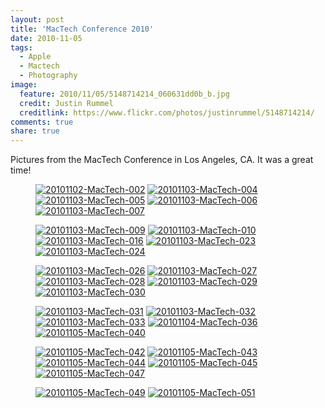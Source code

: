 ```yaml
---
layout: post
title: 'MacTech Conference 2010'
date: 2010-11-05
tags:
  - Apple
  - Mactech
  - Photography
image:
  feature: 2010/11/05/5148714214_060631dd0b_b.jpg
  credit: Justin Rummel
  creditlink: https://www.flickr.com/photos/justinrummel/5148714214/
comments: true
share: true
---
```

Pictures from the MacTech Conference in Los Angeles, CA. It was a great time!

<figure class="fifth">
<a href="https://www.flickr.com/photos/justinrummel/5148714214/"><img src="http://farm5.static.flickr.com/4125/5148714214_060631dd0b_t.jpg" title="20101102-MacTech-002" /></a>
<a href="https://www.flickr.com/photos/justinrummel/5148110403/"><img src="http://farm2.static.flickr.com/1152/5148110403_ebd3f691bd_t.jpg" title="20101103-MacTech-004" /></a>
<a href="https://www.flickr.com/photos/justinrummel/5148110687/"><img src="http://farm2.static.flickr.com/1062/5148110687_d450f81e9f_t.jpg" title="20101103-MacTech-005" /></a>
<a href="https://www.flickr.com/photos/justinrummel/5148110923/"><img src="http://farm5.static.flickr.com/4072/5148110923_47720a6c24_t.jpg" title="20101103-MacTech-006" /></a>
<a href="https://www.flickr.com/photos/justinrummel/5148715394/"><img src="http://farm5.static.flickr.com/4001/5148715394_b051c1ab3e_t.jpg" title="20101103-MacTech-007" /></a>
</figure>
<figure class="fifth">
<a href="https://www.flickr.com/photos/justinrummel/5148715688/"><img src="http://farm5.static.flickr.com/4111/5148715688_9cea9ff694_t.jpg" title="20101103-MacTech-009" /></a>
<a href="https://www.flickr.com/photos/justinrummel/5148111757/"><img src="http://farm5.static.flickr.com/4083/5148111757_f3516ce45c_t.jpg" title="20101103-MacTech-010" /></a>
<a href="https://www.flickr.com/photos/justinrummel/5148716192/"><img src="http://farm5.static.flickr.com/4023/5148716192_58e5d19c9b_t.jpg" title="20101103-MacTech-016" /></a>
<a href="https://www.flickr.com/photos/justinrummel/5148716430/"><img src="http://farm5.static.flickr.com/4086/5148716430_dd927728aa_t.jpg" title="20101103-MacTech-023" /></a>
<a href="https://www.flickr.com/photos/justinrummel/5148112497/"><img src="http://farm2.static.flickr.com/1396/5148112497_74525e2288_t.jpg" title="20101103-MacTech-024" /></a>
</figure>
<figure class="fifth">
<a href="https://www.flickr.com/photos/justinrummel/5148112769/"><img src="http://farm2.static.flickr.com/1381/5148112769_99cd7263b4_t.jpg" title="20101103-MacTech-026" /></a>
<a href="https://www.flickr.com/photos/justinrummel/5148717300/"><img src="http://farm5.static.flickr.com/4084/5148717300_a70d14be44_t.jpg" title="20101103-MacTech-027" /></a>
<a href="https://www.flickr.com/photos/justinrummel/5148113379/"><img src="http://farm5.static.flickr.com/4018/5148113379_1d1f3d5830_t.jpg" title="20101103-MacTech-028" /></a>
<a href="https://www.flickr.com/photos/justinrummel/5148717972/"><img src="http://farm5.static.flickr.com/4128/5148717972_6829ec083a_t.jpg" title="20101103-MacTech-029" /></a>
<a href="https://www.flickr.com/photos/justinrummel/5148718308/"><img src="http://farm2.static.flickr.com/1397/5148718308_8759a57f1f_t.jpg" title="20101103-MacTech-030" /></a>
</figure>
<figure class="fifth">
<a href="https://www.flickr.com/photos/justinrummel/5148114287/"><img src="http://farm2.static.flickr.com/1052/5148114287_8d372c807f_t.jpg" title="20101103-MacTech-031" /></a>
<a href="https://www.flickr.com/photos/justinrummel/5148114549/"><img src="http://farm5.static.flickr.com/4107/5148114549_b4713f5826_t.jpg" title="20101103-MacTech-032" /></a>
<a href="https://www.flickr.com/photos/justinrummel/5148719112/"><img src="http://farm2.static.flickr.com/1060/5148719112_fcf890e897_t.jpg" title="20101103-MacTech-033" /></a>
<a href="https://www.flickr.com/photos/justinrummel/5148719370/"><img src="http://farm2.static.flickr.com/1336/5148719370_c470b95ce0_t.jpg" title="20101104-MacTech-036" /></a>
<a href="https://www.flickr.com/photos/justinrummel/5156958173/"><img src="http://farm2.static.flickr.com/1343/5156958173_c7f28edc5d_t.jpg" title="20101105-MacTech-040" /></a>
</figure>
<figure class="fifth">
<a href="https://www.flickr.com/photos/justinrummel/5157567876/"><img src="http://farm2.static.flickr.com/1224/5157567876_cb6296bb63_t.jpg" title="20101105-MacTech-042" /></a>
<a href="https://www.flickr.com/photos/justinrummel/5157569098/"><img src="http://farm5.static.flickr.com/4022/5157569098_2227c2fb15_t.jpg" title="20101105-MacTech-043" /></a>
<a href="https://www.flickr.com/photos/justinrummel/5157570144/"><img src="http://farm5.static.flickr.com/4050/5157570144_7c304e98e6_t.jpg" title="20101105-MacTech-044" /></a>
<a href="https://www.flickr.com/photos/justinrummel/5157571868/"><img src="http://farm5.static.flickr.com/4025/5157571868_ec86f77e8b_t.jpg" title="20101105-MacTech-045" /></a>
<a href="https://www.flickr.com/photos/justinrummel/5157572774/"><img src="http://farm5.static.flickr.com/4016/5157572774_61bb5b0374_t.jpg" title="20101105-MacTech-047" /></a>
</figure>
<figure class="fifth">
<a href="https://www.flickr.com/photos/justinrummel/5157573908/"><img src="http://farm5.static.flickr.com/4021/5157573908_222275cbee_t.jpg" title="20101105-MacTech-049" /></a>
<a href="https://www.flickr.com/photos/justinrummel/5157574768/"><img src="http://farm2.static.flickr.com/1176/5157574768_01d99c7807_t.jpg" title="20101105-MacTech-051" /></a>
</figure>
